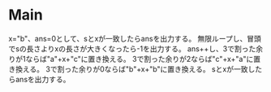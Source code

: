 # Main
x="b"、ans=0として、sとxが一致したらansを出力する。
無限ループし、冒頭でsの長さよりxの長さが大きくなったら-1を出力する。
ans++し、3で割った余りが1ならば"a"+x+"c"に置き換える。
3で割った余りが2ならば"c"+x+"a"に置き換える。
3で割った余りが0ならば"b"+x+"b"に置き換える。
sとxが一致したらansを出力する。
